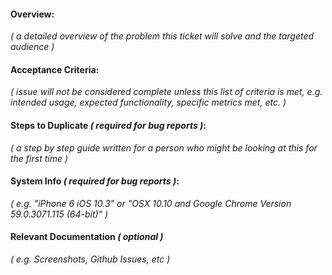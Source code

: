 #### Overview:

_( a detailed overview of the problem this ticket will solve and the targeted audience )_

#### Acceptance Criteria:

_( issue will not be considered complete unless this list of criteria is met, e.g. intended usage, expected functionality, specific metrics met, etc. )_

#### Steps to Duplicate _( required for bug reports )_:

_( a step by step guide written for a person who might be looking at this for the first time )_

#### System Info _( required for bug reports )_:

_( e.g. "iPhone 6 iOS 10.3" or "OSX 10.10 and Google Chrome Version 59.0.3071.115 (64-bit)" )_

#### Relevant Documentation _( optional )_

_( e.g. Screenshots, Github Issues, etc )_
